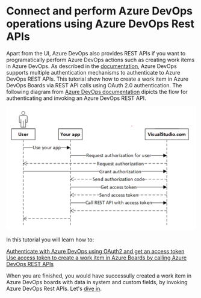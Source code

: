 # Connect and perform Azure DevOps operations using Azure DevOps Rest APIs

Apart from the UI, Azure DevOps also provides REST APIs if you want to programatically perform Azure DevOps actions such as creating work items in Azure DevOps. As described in the [documentation][2], Azure DevOps supports multiple authentication mechanisms to authenticate to Azure DevOps REST APIs. This tutorial show how to create a work item in Azure DevOps Boards via REST API calls using OAuth 2.0 authentication. The following diagram from [Azure DevOps documentation][3] dipicts the flow for authenticating and invoking an Azure DevOps REST API.

  ![oauth flow](./images/oauth-flow.png)
  
In this tutorial you will learn how to:  

  [Authenticate with Azure DevOps using OAuth2 and get an access token][1]  
  [Use access token to create a work item in Azure Boards by calling Azure DevOps REST APIs][4]

  
When you are finished, you would have successully created a work item in Azure DevOps boards with data in system and custom fields, by invoking Azure DevOps Rest APIs. Let's [dive in][1].


  

  
[1]: https://github.com/aj3705/AzureDevOps/blob/master/restapis/ado-authentication.md
[2]:https://docs.microsoft.com/en-us/rest/api/azure/devops/?view=azure-devops-rest-5.1
[3]:https://docs.microsoft.com/en-us/azure/devops/integrate/get-started/authentication/oauth?view=azure-devops&viewFallbackFrom=vsts
[4]:https://github.com/aj3705/AzureDevOps/blob/master/restapis/create-ado-work-item.md
